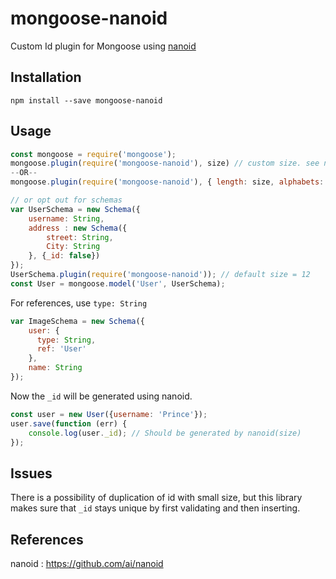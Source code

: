 # mongoose-nanoid
Custom Id plugin for Mongoose using [nanoid](https://github.com/ai/nanoid)
## Installation

`npm install --save mongoose-nanoid`

## Usage

``` javascript
const mongoose = require('mongoose');
mongoose.plugin(require('mongoose-nanoid'), size) // custom size. see nanoid for more details
--OR--
mongoose.plugin(require('mongoose-nanoid'), { length: size, alphabets: "abcd@" }) // custom size. see nanoid for more details

// or opt out for schemas
var UserSchema = new Schema({
    username: String,
    address : new Schema({
        street: String,
        City: String
    }, {_id: false})
});
UserSchema.plugin(require('mongoose-nanoid')); // default size = 12
const User = mongoose.model('User', UserSchema);
```

For references, use `type: String`

```javascript
var ImageSchema = new Schema({
    user: {
      type: String,
      ref: 'User'
    },
    name: String
});
```

Now the `_id` will be generated using nanoid.

```javascript
const user = new User({username: 'Prince'});
user.save(function (err) {
    console.log(user._id); // Should be generated by nanoid(size)
});
```

## Issues
There is a possibility of duplication of id with small size, but this library makes sure that `_id` stays unique by first validating and then inserting.

## References
nanoid : https://github.com/ai/nanoid
